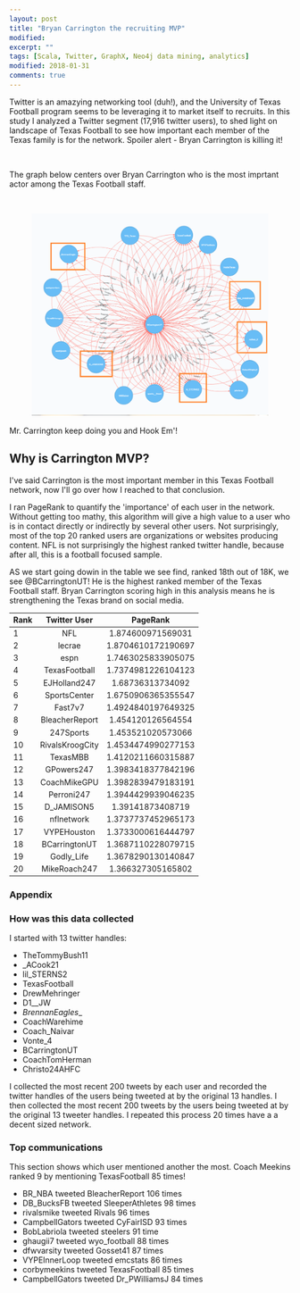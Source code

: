 ```yaml
---
layout: post
title: "Bryan Carrington the recruiting MVP"
modified:
excerpt: ""
tags: [Scala, Twitter, GraphX, Neo4j data mining, analytics]
modified: 2018-01-31
comments: true
---
```


Twitter is an amazying networking tool (duh!), and the University of Texas Football program seems to be leveraging it to market itself to recruits. In this study I analyzed a Twitter segment (17,916 twitter users), to shed light on landscape of Texas Football to see how important each member of the Texas family is for the network. Spoiler alert - Bryan Carrington is killing it!

<br>


The graph below centers over Bryan Carrington who is the most imprtant actor among the Texas Football staff.

<br>

<figure>
     <img src="/images/Graphs/BC_tweet_map.png">
    <figcaption></figcaption>
</figure>


Mr. Carrington keep doing you and Hook Em'!



## Why is Carrington MVP?

I've said Carrington is the most important member in this Texas Football network, now I'll go over how I reached to that conclusion.



I ran PageRank to quantify the 'importance' of each user in the network. Without getting too mathy, this algorithm will give a high value to a user who is in contact directly or indirectly by several other users. Not surprisingly, most of the top 20 ranked users are organizations or websites producing content. NFL is not surprisingly the highest ranked twitter handle, because after all, this is a football focused sample.



AS we start going dowin in the table we see find, ranked 18th out of 18K, we see @BCarringtonUT! He is the highest ranked member of the Texas Football staff. Bryan Carrington scoring high in this analysis means he is strengthening the Texas brand on social media. 




| Rank | Twitter User        | PageRank  |
| ------------- |:-------------:|:-------------:|
 | 1 | NFL | 1.874600971569031 | 
 | 2 | lecrae | 1.8704610172190697 | 
 | 3 | espn | 1.7463025833905075 | 
 | 4 | TexasFootball | 1.7374981226104123 | 
 | 5 | EJHolland247 | 1.68736313734092 | 
 | 6 | SportsCenter | 1.6750906365355547 | 
 | 7 | Fast7v7 | 1.4924840197649325 | 
 | 8 | BleacherReport | 1.454120126564554 | 
 | 9 | 247Sports | 1.453521020573066 | 
 | 10 | RivalsKroogCity | 1.4534474990277153 | 
 | 11 | TexasMBB | 1.4120211660315887 | 
 | 12 | GPowers247 | 1.3983418377842196 | 
 | 13 | CoachMikeGPU | 1.3982839479183191 | 
 | 14 | Perroni247 | 1.3944429939046235 | 
 | 15 | D_JAMISON5 | 1.39141873408719 | 
 | 16 | nflnetwork | 1.3737737452965173 | 
 | 17 | VYPEHouston | 1.3733000616444797 | 
 | 18 | BCarringtonUT | 1.3687110228079715 | 
 | 19 | Godly_Life | 1.3678290130140847 | 
 | 20 | MikeRoach247 | 1.366327305165802 | 





### Appendix

### How was this data collected

I started with 13 twitter handles:

* TheTommyBush11
* _ACook21
* lil_STERNS2
* TexasFootball
* DrewMehringer
* D1__JW
* _BrennanEagles__
* CoachWarehime
* Coach_Naivar
* Vonte_4
* BCarringtonUT
* CoachTomHerman
* Christo24AHFC

I collected the most recent 200 tweets by each user and recorded the twitter handles of the users being tweeted at by the original 13 handles. I then collected the most recent 200 tweets by the users being tweeted at by the original 13 tweeter handles. I repeated this process 20 times have a a decent sized network.


### Top communications

This section shows which user mentioned another the most. Coach Meekins ranked 9 by mentioning TexasFootball 85 times!

* BR_NBA tweeted BleacherReport 106 times
* DB_BucksFB tweeted SleeperAthletes 98 times
* rivalsmike tweeted Rivals 96 times
* CampbellGators tweeted CyFairISD 93 times
* BobLabriola tweeted steelers 91 time
* ghaugii7 tweeted wyo_football 88 times
* dfwvarsity tweeted Gosset41 87 times
* VYPEInnerLoop tweeted emcstats 86 times
* corbymeekins tweeted TexasFootball 85 times
* CampbellGators tweeted Dr_PWilliamsJ 84 times



